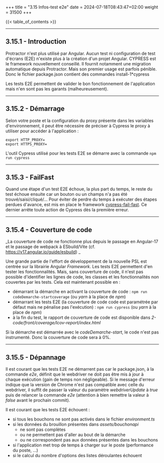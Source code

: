 +++
title = "3.15 Infos-test e2e"
date = 2024-07-18T08:43:47+02:00
weight = 31500
+++

{{< table_of_contents >}}

___
## 3.15.1 - Introduction
Protractor n'est plus utilisé par Angular. Aucun test ni configuration de test d'écrans (E2E) n'existe plus à la création d'un projet Angular.
CYPRESS est le framework nouvellement conseillé. Il fournit notamment une migration automatique depuis Protractor.
Mais son premier usage est parfois pénible. Donc le fichier package.json contient des commandes install-1*cypress

Les tests E2E permettent de valider le bon fonctionnement de l'application mais n'en sont pas les garants (malheureusement).

___
## 3.15.2 - Démarrage
Selon votre poste et la configuration du proxy présente dans les variables d'environnement, il peut être nécessire de préciser à Cypress le proxy à utiliser pour accéder à l'application : 
```
export HTTP_PROXY=
export HTTPS_PROXY=
```
L'outil Cypress utilisé pour les tests E2E se démarre avec la commande ```npm run cypress```

___
## 3.15.3 - FailFast
Quand une étape d'un test E2E échoue, la plus part du temps, le reste du test échoue ensuite car un bouton ou un champs n'a pas été trouvé/saisi/cliqué/...
Pour éviter de perdre du temps à exécuter des étapes perdues d'avance, est mis en place le framework [cypress-fail-fast](https://github.com/javierbrea/cypress-fail-fast).
Ce dernier arrête toute action de Cypress dès la première erreur.

___
## 3.15.4 - Couverture de code
_La couverture de code ne fonctionne plus depuis le passage en Angular-17 et le passage de webpack à ESbuild/Vite (cf. https://v17.angular.io/guide/esbuild) _

Une grande partie de l'effort de développement de la nouvelle PSL est centrée sur la librairie Angular *Framework*.
Les tests E2E permettent d'en tester les fonctionnalités. Mais, sans couverture de code, il n'est pas possible d'identifier les lignes de code, les classes et les fonctionnalités non couvertes par les tests.
Cela est maintenant possible en :
* démarrant la démarche en activant la couverture de code : ```npm run codeDemarche-startcoverage``` (ou _yarn_ à la place de _npm_)
* démarrant les tests E2E (la couverture de code code est paramétrée par défaut mais ne pénalise pas l'exécution) : ```npm run cypress``` (ou _yarn_ à la place de _npm_)
* à la fin du test, le rapport de couverture de code est disponible dans *2-code/front/coverage/lcov-report/index.html*

Si la démarche est démarrée avec le *codeDemarche-start*, le code n'est pas instrumenté. Donc la couverture de code sera à 0%.

___
## 3.15.5 - Dépannage
Il est courant que les tests E2E ne démarrent pas car le package.json, à la commande _e2e_, définit que le webdriver ne doit pas être mis à jour à chaque exécution (gain de temps non négligeable).
Si le message d'erreur indique que la version de Chrome n'est pas compatible avec celle du webdriver, il suffit de passer la valeur du paramètre _webdriverUpdate_ à _true_ puis de relancer la commande _e2e_ (attention à bien remettre la valeur à _false_ avant le prochain commit).

Il est courant que les tests E2E échouent :
* si tous les bouchons ne sont pas activés dans le fichier *environment.ts*
* si les données du brouillon présentes dans *assets/bouchonapi* 
  * ne sont pas complètes 
  * ou ne permettent pas d'aller au bout de la démarche
  * ou ne correspondent pas aux données présentes dans les bouchons
* si l'application met trop de temps à charger sur le poste (performance du poste, ...)
* si le calcul du nombre d'options des listes déroulantes échouent
